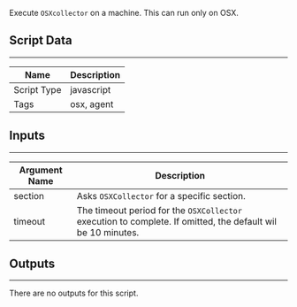 Execute `OSXcollector` on a machine. This can run only on OSX.

## Script Data

---

| **Name** | **Description** |
| --- | --- |
| Script Type | javascript |
| Tags | osx, agent |


## Inputs

---

| **Argument Name** | **Description** |
| --- | --- |
| section | Asks `OSXCollector` for a specific section. |
| timeout | The timeout period for the `OSXCollector` execution to complete. If omitted, the default wil be 10 minutes. |

## Outputs

---
There are no outputs for this script.

